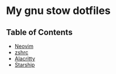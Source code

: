 # My gnu stow dotfiles

## Table of Contents
- [Neovim](#config)
- [zshrc](#config)
- [Alacritty](#config)
- [Starship](#config)
